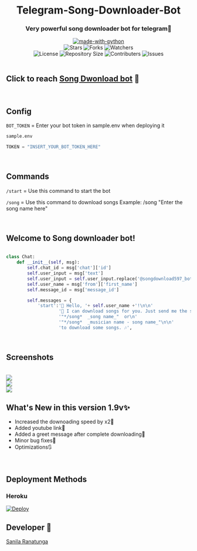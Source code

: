 <h1 align="center"> Telegram-Song-Downloader-Bot</h1>
<h3 align="center">Very powerful song downloader bot for telegram📶</h3>
<p align="center">
<a href="https://python.org"><img src="http://forthebadge.com/images/badges/made-with-python.svg" alt="made-with-python"></a>
<br>
  <img src="https://img.shields.io/github/stars/Kolgeli/Musicc_Song-Bot?style=for-the-badge" alt="Stars">
  <img src="https://img.shields.io/github/forks/Kolgeli/Musicc-Song-Bot?style=for-the-badge" alt="Forks">
  <img src="https://img.shields.io/github/watchers/Kolgeli/Musicc-Song-Bot?style=for-the-badge" alt="Watchers">
<br>
  <img src="https://img.shields.io/github/license/Kolgeli/Musicc-Song-Bot?style=for-the-badge" alt="License">
  <img src="https://img.shields.io/github/repo-size/Kolgeli/Musicc-Song-Bot?style=for-the-badge" alt="Repository Size">
  <img src="https://img.shields.io/github/contributors/Kolgeli/Musicc-Song-Bot?style=for-the-badge" alt="Contributers">
  <img src="https://img.shields.io/github/issues/github/Kolgeli/Musicc-Song-Bot?style=for-the-badge" alt="Issues">
<br>
<br>
</p>

## Click to reach <a href="https://t.me/Musiccsongbot">Song Dwonload bot</a> 💫

<br>

## Config

`BOT_TOKEN` = Enter your bot token in sample.env when deploying it

```python
sample.env

TOKEN = "INSERT_YOUR_BOT_TOKEN_HERE"
```
<br>

## Commands


`/start` = Use this command to start the bot

`/song` = Use this command to download songs
               Example: /song "Enter the song name here"


<br>

## Welcome to Song downloader bot!

```python

class Chat:
    def __init__(self, msg):
        self.chat_id = msg['chat']['id']
        self.user_input = msg['text']
        self.user_input = self.user_input.replace('@songdownload597_bot', '')
        self.user_name = msg['from']['first_name']
        self.message_id = msg['message_id']

        self.messages = {
            'start':'🤖 Hello, '+ self.user_name +'!\n\n'
                    '📩 I can download songs for you. Just send me the song name in below format:\n\n'
                    '"*/song*  _song name_"  or\n'
                    '"*/song*  _musician name - song name_"\n\n'
                    'to download some songs. 🎶',

```

<br>

## Screenshots
<br>
<img src="Screenshot (20).png">
<br>
<img src="Screenshot (18).png">
<br>
<img src="Screenshot (19).png">

## What's New in this version 1.9v✨
 - Increased the downoading speed by x2🚅
 - Added youtube link🔗
 - Added a greet message after complete downloading📩
 - Minor bug fixes🔎
 - Optimizations🔃

<br>

## Deployment Methods

### Heroku

[![Deploy](https://www.herokucdn.com/deploy/button.svg)](https://heroku.com/deploy?template=https://github.com/Kolgeli/Musicc-Song-Bot)

## Developer 🤗

[Sanila Ranatunga](https://github.com/Kolgeli)
